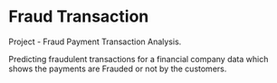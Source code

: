 # Fraud Transaction
Project - Fraud Payment Transaction Analysis.

Predicting fraudulent transactions for a financial company data which shows the payments are Frauded or not by the customers.
